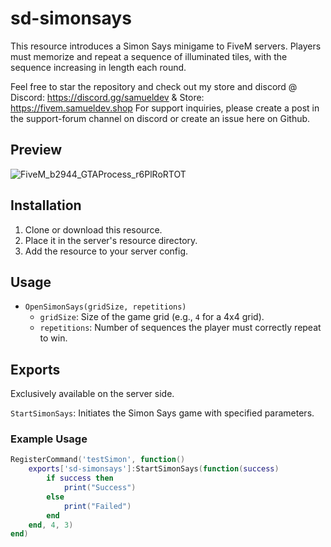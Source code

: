 # sd-simonsays

This resource introduces a Simon Says minigame to FiveM servers. Players must memorize and repeat a sequence of illuminated tiles, with the sequence increasing in length each round.

Feel free to star the repository and check out my store and discord @ Discord: https://discord.gg/samueldev & Store: https://fivem.samueldev.shop 
For support inquiries, please create a post in the support-forum channel on discord or create an issue here on Github.

## Preview
![FiveM_b2944_GTAProcess_r6PlRoRTOT](https://github.com/Samuels-Development/sd-simonsays/assets/99494967/80686e6a-9ea5-45d4-a53c-50782654b88a)


## Installation

1. Clone or download this resource.
2. Place it in the server's resource directory.
3. Add the resource to your server config.

## Usage

- `OpenSimonSays(gridSize, repetitions)`
   - `gridSize`: Size of the game grid (e.g., `4` for a 4x4 grid).
   - `repetitions`: Number of sequences the player must correctly repeat to win.

## Exports 
Exclusively available on the server side.

 `StartSimonSays`: Initiates the Simon Says game with specified parameters.

### Example Usage
```lua
RegisterCommand('testSimon', function()
    exports['sd-simonsays']:StartSimonSays(function(success)
        if success then 
            print("Success")
        else
            print("Failed")
        end
    end, 4, 3)
end)
